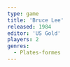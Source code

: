 ```yaml
---
type: game
title: 'Bruce Lee'
released: 1984
editor: 'US Gold'
players: 2
genres:
  - Plates-formes
---
```

